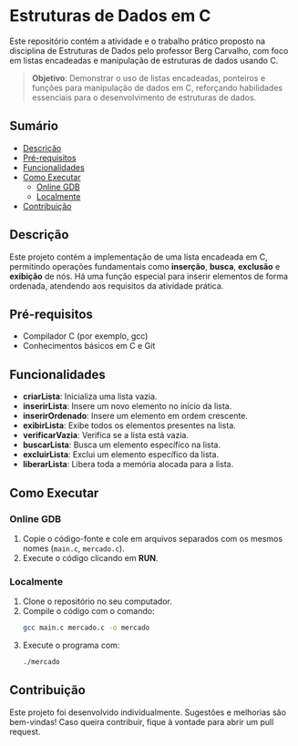 # Estruturas de Dados em C

Este repositório contém a atividade e o trabalho prático proposto na disciplina de Estruturas de Dados pelo professor Berg Carvalho, com foco em listas encadeadas e manipulação de estruturas de dados usando C.

> **Objetivo**: Demonstrar o uso de listas encadeadas, ponteiros e funções para manipulação de dados em C, reforçando habilidades essenciais para o desenvolvimento de estruturas de dados.

## Sumário

- [Descrição](#descrição)
- [Pré-requisitos](#pré-requisitos)
- [Funcionalidades](#funcionalidades)
- [Como Executar](#como-executar)
  - [Online GDB](#online-gdb)
  - [Localmente](#localmente)
- [Contribuição](#contribuição)

## Descrição

Este projeto contém a implementação de uma lista encadeada em C, permitindo operações fundamentais como **inserção**, **busca**, **exclusão** e **exibição** de nós. Há uma função especial para inserir elementos de forma ordenada, atendendo aos requisitos da atividade prática.

## Pré-requisitos

- Compilador C (por exemplo, gcc)
- Conhecimentos básicos em C e Git

## Funcionalidades

- **criarLista**: Inicializa uma lista vazia.
- **inserirLista**: Insere um novo elemento no início da lista.
- **inserirOrdenado**: Insere um elemento em ordem crescente.
- **exibirLista**: Exibe todos os elementos presentes na lista.
- **verificarVazia**: Verifica se a lista está vazia.
- **buscarLista**: Busca um elemento específico na lista.
- **excluirLista**: Exclui um elemento específico da lista.
- **liberarLista**: Libera toda a memória alocada para a lista.

## Como Executar

### Online GDB

1. Copie o código-fonte e cole em arquivos separados com os mesmos nomes (`main.c`, `mercado.c`).
2. Execute o código clicando em **RUN**.

### Localmente

1. Clone o repositório no seu computador.
2. Compile o código com o comando:
   ```bash
   gcc main.c mercado.c -o mercado
   ```
3. Execute o programa com:
   ```bash
   ./mercado
   ```

## Contribuição

Este projeto foi desenvolvido individualmente. Sugestões e melhorias são bem-vindas! Caso queira contribuir, fique à vontade para abrir um pull request.